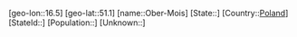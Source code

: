 ﻿---
location: [51.1,16.5]
type: City
tags:
- geo/City


SpocWebEntityId: 33014
isDeleted: false
confidential: public

---
[geo-lon::16.5]
[geo-lat::51.1]
[name::Ober-Mois]
[State::]
[Country::[Poland](geo/Continent/Europe/Poland.md)]
[StateId::]
[Population::]
[Unknown::]

